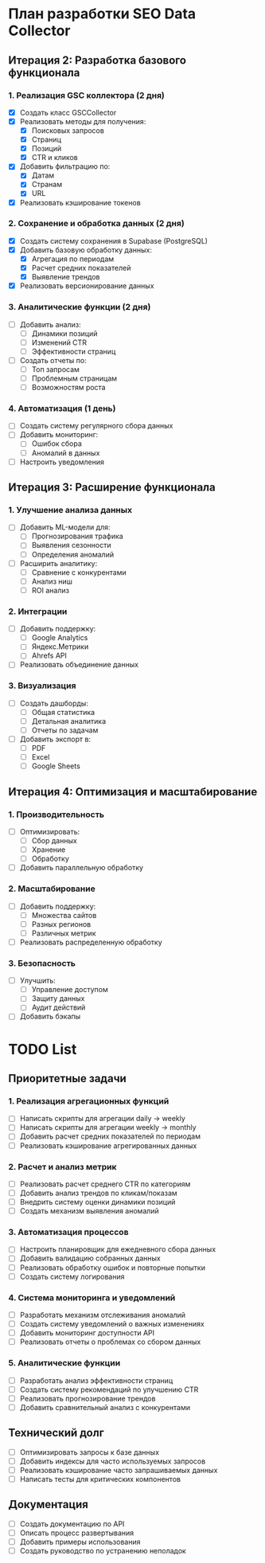 # План разработки SEO Data Collector

## Итерация 2: Разработка базового функционала

### 1. Реализация GSC коллектора (2 дня)
- [x] Создать класс GSCCollector
- [x] Реализовать методы для получения:
  - [x] Поисковых запросов
  - [x] Страниц
  - [x] Позиций
  - [x] CTR и кликов
- [x] Добавить фильтрацию по:
  - [x] Датам
  - [x] Странам
  - [x] URL
- [x] Реализовать кэширование токенов

### 2. Сохранение и обработка данных (2 дня)
- [x] Создать систему сохранения в Supabase (PostgreSQL)
- [x] Добавить базовую обработку данных:
  - [x] Агрегация по периодам
  - [x] Расчет средних показателей
  - [x] Выявление трендов
- [x] Реализовать версионирование данных

### 3. Аналитические функции (2 дня)
- [ ] Добавить анализ:
  - [ ] Динамики позиций
  - [ ] Изменений CTR
  - [ ] Эффективности страниц
- [ ] Создать отчеты по:
  - [ ] Топ запросам
  - [ ] Проблемным страницам
  - [ ] Возможностям роста

### 4. Автоматизация (1 день)
- [ ] Создать систему регулярного сбора данных
- [ ] Добавить мониторинг:
  - [ ] Ошибок сбора
  - [ ] Аномалий в данных
- [ ] Настроить уведомления

## Итерация 3: Расширение функционала

### 1. Улучшение анализа данных
- [ ] Добавить ML-модели для:
  - [ ] Прогнозирования трафика
  - [ ] Выявления сезонности
  - [ ] Определения аномалий
- [ ] Расширить аналитику:
  - [ ] Сравнение с конкурентами
  - [ ] Анализ ниш
  - [ ] ROI анализ

### 2. Интеграции
- [ ] Добавить поддержку:
  - [ ] Google Analytics
  - [ ] Яндекс.Метрики
  - [ ] Ahrefs API
- [ ] Реализовать объединение данных

### 3. Визуализация
- [ ] Создать дашборды:
  - [ ] Общая статистика
  - [ ] Детальная аналитика
  - [ ] Отчеты по задачам
- [ ] Добавить экспорт в:
  - [ ] PDF
  - [ ] Excel
  - [ ] Google Sheets

## Итерация 4: Оптимизация и масштабирование

### 1. Производительность
- [ ] Оптимизировать:
  - [ ] Сбор данных
  - [ ] Хранение
  - [ ] Обработку
- [ ] Добавить параллельную обработку

### 2. Масштабирование
- [ ] Добавить поддержку:
  - [ ] Множества сайтов
  - [ ] Разных регионов
  - [ ] Различных метрик
- [ ] Реализовать распределенную обработку

### 3. Безопасность
- [ ] Улучшить:
  - [ ] Управление доступом
  - [ ] Защиту данных
  - [ ] Аудит действий
- [ ] Добавить бэкапы

# TODO List

## Приоритетные задачи

### 1. Реализация агрегационных функций
- [ ] Написать скрипты для агрегации daily → weekly
- [ ] Написать скрипты для агрегации weekly → monthly
- [ ] Добавить расчет средних показателей по периодам
- [ ] Реализовать кэширование агрегированных данных

### 2. Расчет и анализ метрик
- [ ] Реализовать расчет среднего CTR по категориям
- [ ] Добавить анализ трендов по кликам/показам
- [ ] Внедрить систему оценки динамики позиций
- [ ] Создать механизм выявления аномалий

### 3. Автоматизация процессов
- [ ] Настроить планировщик для ежедневного сбора данных
- [ ] Добавить валидацию собранных данных
- [ ] Реализовать обработку ошибок и повторные попытки
- [ ] Создать систему логирования

### 4. Система мониторинга и уведомлений
- [ ] Разработать механизм отслеживания аномалий
- [ ] Создать систему уведомлений о важных изменениях
- [ ] Добавить мониторинг доступности API
- [ ] Реализовать отчеты о проблемах со сбором данных

### 5. Аналитические функции
- [ ] Разработать анализ эффективности страниц
- [ ] Создать систему рекомендаций по улучшению CTR
- [ ] Реализовать прогнозирование трендов
- [ ] Добавить сравнительный анализ с конкурентами

## Технический долг
- [ ] Оптимизировать запросы к базе данных
- [ ] Добавить индексы для часто используемых запросов
- [ ] Реализовать кэширование часто запрашиваемых данных
- [ ] Написать тесты для критических компонентов

## Документация
- [ ] Создать документацию по API
- [ ] Описать процесс развертывания
- [ ] Добавить примеры использования
- [ ] Создать руководство по устранению неполадок